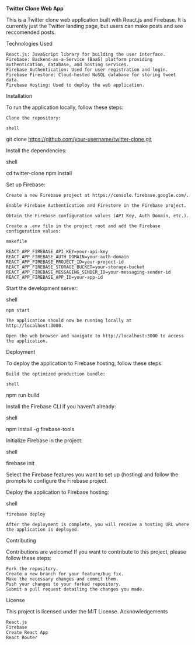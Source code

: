 **Twitter Clone Web App**

This is a Twitter clone web application built with React.js and Firebase. It is currently just the Twitter landing page, but users can make posts and see reccomended posts.

Technologies Used

    React.js: JavaScript library for building the user interface.
    Firebase: Backend-as-a-Service (BaaS) platform providing authentication, database, and hosting services.
    Firebase Authentication: Used for user registration and login.
    Firebase Firestore: Cloud-hosted NoSQL database for storing tweet data.
    Firebase Hosting: Used to deploy the web application.

Installation

To run the application locally, follow these steps:

    Clone the repository:

    shell

git clone https://github.com/your-username/twitter-clone.git

Install the dependencies:

shell

cd twitter-clone
npm install

Set up Firebase:

    Create a new Firebase project at https://console.firebase.google.com/.

    Enable Firebase Authentication and Firestore in the Firebase project.

    Obtain the Firebase configuration values (API Key, Auth Domain, etc.).

    Create a .env file in the project root and add the Firebase configuration values:

    makefile

    REACT_APP_FIREBASE_API_KEY=your-api-key
    REACT_APP_FIREBASE_AUTH_DOMAIN=your-auth-domain
    REACT_APP_FIREBASE_PROJECT_ID=your-project-id
    REACT_APP_FIREBASE_STORAGE_BUCKET=your-storage-bucket
    REACT_APP_FIREBASE_MESSAGING_SENDER_ID=your-messaging-sender-id
    REACT_APP_FIREBASE_APP_ID=your-app-id

Start the development server:

shell

    npm start

    The application should now be running locally at http://localhost:3000.

    Open the web browser and navigate to http://localhost:3000 to access the application.

Deployment

To deploy the application to Firebase hosting, follow these steps:

    Build the optimized production bundle:

    shell

npm run build

Install the Firebase CLI if you haven't already:

shell

npm install -g firebase-tools

Initialize Firebase in the project:

shell

firebase init

Select the Firebase features you want to set up (hosting) and follow the prompts to configure the Firebase project.

Deploy the application to Firebase hosting:

shell

    firebase deploy

    After the deployment is complete, you will receive a hosting URL where the application is deployed.

Contributing

Contributions are welcome! If you want to contribute to this project, please follow these steps:

    Fork the repository.
    Create a new branch for your feature/bug fix.
    Make the necessary changes and commit them.
    Push your changes to your forked repository.
    Submit a pull request detailing the changes you made.

License

This project is licensed under the MIT License.
Acknowledgements

    React.js
    Firebase
    Create React App
    React Router
